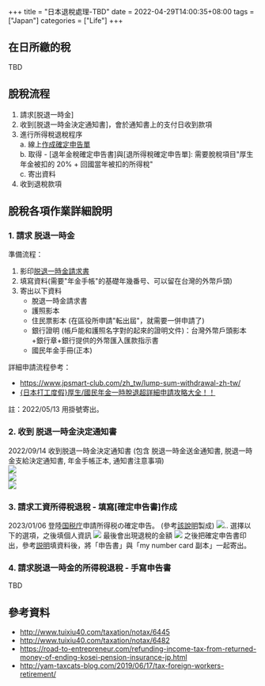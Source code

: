 +++
title = "日本退稅處理-TBD"
date = 2022-04-29T14:00:35+08:00
tags = ["Japan"]
categories = ["Life"]
+++

## 在日所繳的稅
TBD

## 脫稅流程
1. 請求[脱退一時金]  
2. 收到[脱退一時金決定通知書]，會於通知書上的支付日收到款項  
3. 進行所得稅退稅程序  
   a. 線上[作成確定申告單](https://www.keisan.nta.go.jp/kyoutu/ky/sm/top)  
   b. 取得 - [退年金稅確定申告書]與[退所得稅確定申告單]: 需要脫稅項目"厚生年金被扣的 20% + 回國當年被扣的所得稅"  
   c. 寄出資料  
4. 收到退稅款項  
  
## 脫稅各項作業詳細說明
### 1. 請求 脱退一時金

準備流程：
1. 影印[脱退一時金請求書](https://www.nenkin.go.jp/service/jukyu/todokesho/sonota-kyufu/20150406.html)  
2. 填寫資料(需要"年金手帳"的基礎年幾番号、可以留在台灣的外幣戶頭)  
3. 寄出以下資料  
   - 脫退一時金請求書  
   - 護照影本  
   - 住民票影本 (在區役所申請"転出屆"，就需要一併申請了)  
   - 銀行證明 (帳戶能和護照名字對的起來的證明文件)：台灣外幣戶頭影本+銀行章+銀行提供的外幣匯入匯款指示書  
   - 國民年金手冊(正本)  

詳細申請流程參考：  
- https://www.jpsmart-club.com/zh_tw/lump-sum-withdrawal-zh-tw/  
- [{日本打工度假}厚生/國民年金一時脫退超詳細申請攻略大全！！](https://amypp29.pixnet.net/blog/post/216859740-%E6%97%A5%E6%9C%AC%E6%89%93%E5%B7%A5%E5%BA%A6%E5%81%87%E5%8E%9A%E7%94%9F-%E5%9C%8B%E6%B0%91%E5%B9%B4%E9%87%91%E4%B8%80%E6%99%82%E8%84%AB%E9%80%80%E8%B6%85%E8%A9%B3%E7%B4%B0)  

註：2022/05/13 用掛號寄出。

### 2. 收到 脱退一時金決定通知書

2022/09/14 收到脱退一時金決定通知書 (包含 脱退一時金送金通知書, 脱退一時金支給決定通知書, 年金手帳正本, 通知書注意事項)  
![](https://i.imgur.com/RDnUkGw.jpg)  
![](https://i.imgur.com/IwkNVlu.jpg)  
![](https://i.imgur.com/jlWCcxu.jpg)  

### 3. 請求工資所得稅退稅 - 填寫[確定申告書]作成

2023/01/06 登陸[国税庁](https://www.keisan.nta.go.jp/kyoutu/ky/sm/top#bsctrl)申請所得税の確定申告。 (參考[該說明](http://www.tuixiu40.com/taxation/notax/6482)製成)
![](https://imgur.com/a/jRS9LSx)..
選擇以下的選項，之後填個人資訊
![](https://imgur.com/LjaHzif)
最後會出現退稅的金額
![](https://imgur.com/GGTZgwA)
之後把確定申告書印出，參考[説明](http://www.tuixiu40.com/taxation/notax/6482)填資料後，將「申告書」與「my number card 副本」一起寄出。

### 4. 請求脱退一時金的所得稅退稅 - 手寫申告書

TBD

## 參考資料
- http://www.tuixiu40.com/taxation/notax/6445
- http://www.tuixiu40.com/taxation/notax/6482
- https://road-to-entrepreneur.com/refunding-income-tax-from-returned-money-of-ending-kosei-pension-insurance-jp.html
- http://yam-taxcats-blog.com/2019/06/17/tax-foreign-workers-retirement/
